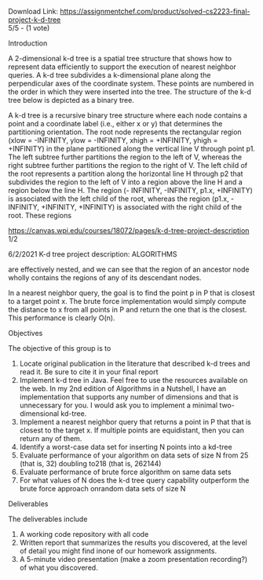 Download Link: https://assignmentchef.com/product/solved-cs2223-final-project-k-d-tree
<br>
5/5 - (1 vote)




Introduction

A 2-dimensional k-d tree is a spatial tree structure that shows how to represent data efficiently to support the execution of nearest neighbor queries. A k-d tree subdivides a k-dimensional plane along the perpendicular axes of the coordinate system. These points are numbered in the order in which they were inserted into the tree. The structure of the k-d tree below is depicted as a binary tree.

A k-d tree is a recursive binary tree structure where each node contains a point and a coordinate label (i.e., either x or y) that determines the partitioning orientation. The root node represents the rectangular region (xlow = -INFINITY, ylow = -INFINITY, xhigh = +INFINITY, yhigh = +INFINITY) in the plane partitioned along the vertical line V through point p1. The left subtree further partitions the region to the left of V, whereas the right subtree further partitions the region to the right of V. The left child of the root represents a partition along the horizontal line H through p2 that subdivides the region to the left of V into a region above the line H and a region below the line H. The region (- INFINITY, -INFINITY, p1.x, +INFINITY) is associated with the left child of the root, whereas the region (p1.x, -INFINITY, +INFINITY, +INFINITY) is associated with the right child of the root. These regions

https://canvas.wpi.edu/courses/18072/pages/k-d-tree-project-description 1/2

6/2/2021 K-d tree project description: ALGORITHMS

are effectively nested, and we can see that the region of an ancestor node wholly contains the regions of any of its descendant nodes.

In a nearest neighbor query, the goal is to find the point p in P that is closest to a target point x. The brute force implementation would simply compute the distance to x from all points in P and return the one that is the closest. This performance is clearly O(n).

Objectives

The objective of this group is to

<ol>

 <li>Locate original publication in the literature that described k-d trees and read it. Be sure to cite it in your final report</li>

 <li>Implement k-d tree in Java. Feel free to use the resources available on the web. In my 2nd edition of Algorithms in a Nutshell, I have an implementation that supports any number of dimensions and that is unnecessary for you. I would ask you to implement a minimal two- dimensional kd-tree.</li>

 <li>Implement a nearest neighbor query that returns a point in P that that is closest to the target x. If multiple points are equidistant, then you can return any of them.</li>

 <li>Identify a worst-case data set for inserting N points into a kd-tree</li>

 <li>Evaluate performance of your algorithm on data sets of size N from 25 (that is, 32) doubling to218 (that is, 262144)</li>

 <li>Evaluate performance of brute force algorithm on same data sets</li>

 <li>For what values of N does the k-d tree query capability outperform the brute force approach onrandom data sets of size N</li>

</ol>

Deliverables

The deliverables include

<ol>

 <li>A working code repository with all code</li>

 <li>Written report that summarizes the results you discovered, at the level of detail you might find inone of our homework assignments.</li>

 <li>A 5-minute video presentation (make a zoom presentation recording?) of what you discovered.</li>

</ol>